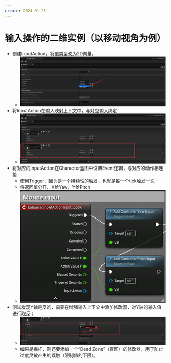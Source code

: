 ```yaml
---
create: 2024-01-25
---
```

# 输入操作的二维实例（以移动视角为例）

* 创建InputAction，将值类型改为2D向量。
  * ![image-20240125153019408](./assets/image-20240125153019408.png)
* 将InputAction在输入映射上下文中，与对应输入绑定
  * ![image-20240125154555295](./assets/image-20240125154555295.png)
* 将对应的InputAction在Character蓝图中设置Event逻辑，与对应的动作相连接
  * 使用Trigger，因为是一个持续性的触发，也就是每一个tick触发一次
  * 将返回值分开，X给Yaw，Y给Pitch
  * ![image-20240125154924916](./assets/image-20240125154924916.png)
* 测试发现Y轴是反的，需要在增强输入上下文中添加修改器，对Y轴的输入值进行取反：
  * ![image-20240125155308961](./assets/image-20240125155308961.png)
  * 如果是摇杆，则还要添加一个“Dead Zone”（盲区）的修改器，用于防止过度灵敏产生的误触（限制值的下限）。